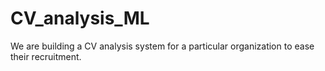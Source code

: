 # CV_analysis_ML

We are building a CV analysis system for a particular organization to ease their recruitment.
